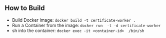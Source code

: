 ## How to Build 

- Build Docker Image: `docker build -t certificate-worker .`
- Run a Container from the image: `docker run  -t -d certificate-worker`
- sh into the container: `docker exec -it <container-id>  /bin/sh`